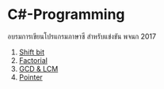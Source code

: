 # C#-Programming 
อบรมการเขียนโปรแกรมภาษาซี สำหรับแข่งขัน พจนก 2017
1. [Shift bit](https://github.com/EBaleLa/C-Programming/blob/master/codes/ShiftBit.cpp)
2. [Factorial](https://github.com/EBaleLa/C-Programming/blob/master/codes/fac.cpp)
3. [GCD & LCM](https://github.com/EBaleLa/C-Programming/blob/master/codes/GCD%20%26%20LCM)
4. [Pointer](https://github.com/EBaleLa/C-Programming/blob/master/codes/Pointer)
